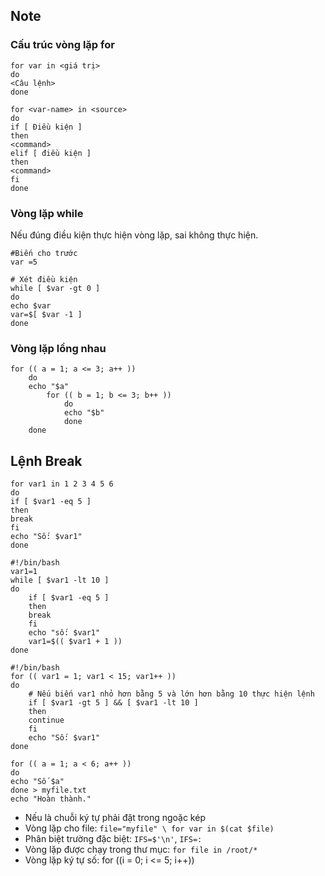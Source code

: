 ## Note
### Cấu trúc vòng lặp **for**
```
for var in <giá trị>
do
<Câu lệnh>
done
```

```
for <var-name> in <source>
do
if [ Điều kiện ]
then
<command>
elif [ điều kiện ]
then
<command>
fi
done
```
### Vòng lặp while
Nếu đúng điều kiện thực hiện vòng lặp, sai không thực hiện.
```
#Biến cho trước
var =5

# Xét điều kiện
while [ $var -gt 0 ]
do
echo $var
var=$[ $var -1 ]
done
```
### Vòng lặp lồng nhau

```
for (( a = 1; a <= 3; a++ ))
    do
    echo "$a"
        for (( b = 1; b <= 3; b++ ))
            do
            echo "$b"
            done
    done
```

## Lệnh Break
```
for var1 in 1 2 3 4 5 6
do
if [ $var1 -eq 5 ]
then
break
fi
echo "Số: $var1"
done
```
```
#!/bin/bash
var1=1
while [ $var1 -lt 10 ]
do
    if [ $var1 -eq 5 ]
    then
    break
    fi
    echo "số: $var1"
    var1=$(( $var1 + 1 ))
done
```

```
#!/bin/bash
for (( var1 = 1; var1 < 15; var1++ ))
do
    # Nếu biến var1 nhỏ hơn bằng 5 và lớn hơn bằng 10 thực hiện lệnh
    if [ $var1 -gt 5 ] && [ $var1 -lt 10 ]
    then
    continue
    fi
    echo "Số: $var1"
done
```
```
for (( a = 1; a < 6; a++ ))
do
echo "Số $a"
done > myfile.txt
echo "Hoàn thành."
```


* Nếu là chuỗi ký tự phải đặt trong ngoặc kép
* Vòng lặp cho file: `file="myfile" \ for var in $(cat $file)`
* Phân biệt trường đặc biệt: `IFS=$'\n'`, `IFS=:`
* Vòng lặp được chạy trong thư mục: `for file in /root/*`
* Vòng lặp ký tự số: for ((i = 0; i <= 5; i++))